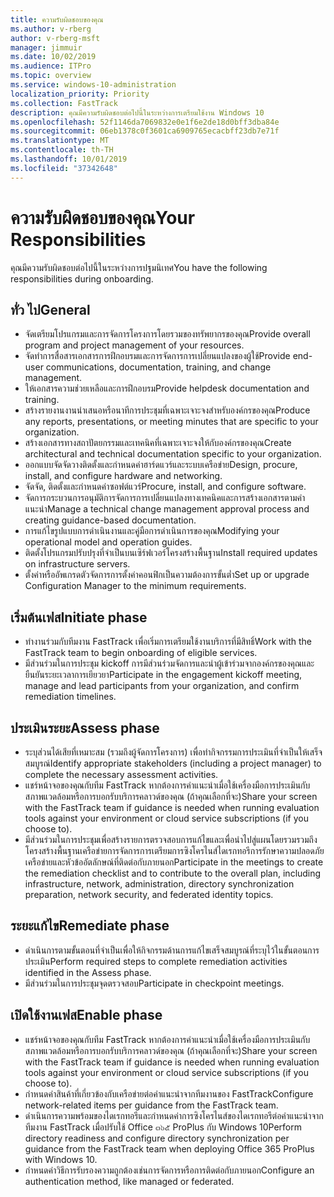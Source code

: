 ```yaml
---
title: ความรับผิดชอบของคุณ
ms.author: v-rberg
author: v-rberg-msft
manager: jimmuir
ms.date: 10/02/2019
ms.audience: ITPro
ms.topic: overview
ms.service: windows-10-administration
localization_priority: Priority
ms.collection: FastTrack
description: คุณมีความรับผิดชอบต่อไปนี้ในระหว่างการเตรียมใช้งาน Windows 10
ms.openlocfilehash: 52f1146da7069832e0e1f6e2de18d0bff3dba84e
ms.sourcegitcommit: 06eb1378c0f3601ca6909765ecacbff23db7e71f
ms.translationtype: MT
ms.contentlocale: th-TH
ms.lasthandoff: 10/01/2019
ms.locfileid: "37342648"
---
```

# <a name="your-responsibilities"></a><span data-ttu-id="2a590-103">ความรับผิดชอบของคุณ</span><span class="sxs-lookup"><span data-stu-id="2a590-103">Your Responsibilities</span></span>

<span data-ttu-id="2a590-104">คุณมีความรับผิดชอบต่อไปนี้ในระหว่างการปฐมนิเทศ</span><span class="sxs-lookup"><span data-stu-id="2a590-104">You have the following responsibilities during onboarding.</span></span>

## <a name="general"></a><span data-ttu-id="2a590-105">ทั่ว ไป</span><span class="sxs-lookup"><span data-stu-id="2a590-105">General</span></span>

- <span data-ttu-id="2a590-106">จัดเตรียมโปรแกรมและการจัดการโครงการโดยรวมของทรัพยากรของคุณ</span><span class="sxs-lookup"><span data-stu-id="2a590-106">Provide overall program and project management of your resources.</span></span>
- <span data-ttu-id="2a590-107">จัดทำการสื่อสารเอกสารการฝึกอบรมและการจัดการการเปลี่ยนแปลงของผู้ใช้</span><span class="sxs-lookup"><span data-stu-id="2a590-107">Provide end-user communications, documentation, training, and change management.</span></span>
- <span data-ttu-id="2a590-108">ให้เอกสารความช่วยเหลือและการฝึกอบรม</span><span class="sxs-lookup"><span data-stu-id="2a590-108">Provide helpdesk documentation and training.</span></span>
- <span data-ttu-id="2a590-109">สร้างรายงานงานนำเสนอหรือนาทีการประชุมที่เฉพาะเจาะจงสำหรับองค์กรของคุณ</span><span class="sxs-lookup"><span data-stu-id="2a590-109">Produce any reports, presentations, or meeting minutes that are specific to your organization.</span></span>
- <span data-ttu-id="2a590-110">สร้างเอกสารทางสถาปัตยกรรมและเทคนิคที่เฉพาะเจาะจงให้กับองค์กรของคุณ</span><span class="sxs-lookup"><span data-stu-id="2a590-110">Create architectural and technical documentation specific to your organization.</span></span>
- <span data-ttu-id="2a590-111">ออกแบบจัดจัดวางติดตั้งและกำหนดค่าฮาร์ดแวร์และระบบเครือข่าย</span><span class="sxs-lookup"><span data-stu-id="2a590-111">Design, procure, install, and configure hardware and networking.</span></span>
- <span data-ttu-id="2a590-112">จัดจัด, ติดตั้งและกำหนดค่าซอฟต์แวร์</span><span class="sxs-lookup"><span data-stu-id="2a590-112">Procure, install, and configure software.</span></span>
- <span data-ttu-id="2a590-113">จัดการกระบวนการอนุมัติการจัดการการเปลี่ยนแปลงทางเทคนิคและการสร้างเอกสารตามคำแนะนำ</span><span class="sxs-lookup"><span data-stu-id="2a590-113">Manage a technical change management approval process and creating guidance-based documentation.</span></span>
- <span data-ttu-id="2a590-114">การแก้ไขรูปแบบการดำเนินงานและคู่มือการดำเนินการของคุณ</span><span class="sxs-lookup"><span data-stu-id="2a590-114">Modifying your operational model and operation guides.</span></span>
- <span data-ttu-id="2a590-115">ติดตั้งโปรแกรมปรับปรุงที่จำเป็นบนเซิร์ฟเวอร์โครงสร้างพื้นฐาน</span><span class="sxs-lookup"><span data-stu-id="2a590-115">Install required updates on infrastructure servers.</span></span>
- <span data-ttu-id="2a590-116">ตั้งค่าหรืออัพเกรดตัวจัดการการตั้งค่าคอนฟิกเป็นความต้องการขั้นต่ำ</span><span class="sxs-lookup"><span data-stu-id="2a590-116">Set up or upgrade Configuration Manager to the minimum requirements.</span></span>

## <a name="initiate-phase"></a><span data-ttu-id="2a590-117">เริ่มต้นเฟส</span><span class="sxs-lookup"><span data-stu-id="2a590-117">Initiate phase</span></span>

- <span data-ttu-id="2a590-118">ทำงานร่วมกับทีมงาน FastTrack เพื่อเริ่มการเตรียมใช้งานบริการที่มีสิทธิ์</span><span class="sxs-lookup"><span data-stu-id="2a590-118">Work with the FastTrack team to begin onboarding of eligible services.</span></span>
- <span data-ttu-id="2a590-119">มีส่วนร่วมในการประชุม kickoff การมีส่วนร่วมจัดการและนำผู้เข้าร่วมจากองค์กรของคุณและยืนยันระยะเวลาการเยียวยา</span><span class="sxs-lookup"><span data-stu-id="2a590-119">Participate in the engagement kickoff meeting, manage and lead participants from your organization, and confirm remediation timelines.</span></span>

## <a name="assess-phase"></a><span data-ttu-id="2a590-120">ประเมินระยะ</span><span class="sxs-lookup"><span data-stu-id="2a590-120">Assess phase</span></span>

- <span data-ttu-id="2a590-121">ระบุส่วนได้เสียที่เหมาะสม (รวมถึงผู้จัดการโครงการ) เพื่อทำกิจกรรมการประเมินที่จำเป็นให้เสร็จสมบูรณ์</span><span class="sxs-lookup"><span data-stu-id="2a590-121">Identify appropriate stakeholders (including a project manager) to complete the necessary assessment activities.</span></span>
- <span data-ttu-id="2a590-122">แชร์หน้าจอของคุณกับทีม FastTrack หากต้องการคำแนะนำเมื่อใช้เครื่องมือการประเมินกับสภาพแวดล้อมหรือการบอกรับบริการคลาวด์ของคุณ (ถ้าคุณเลือกที่จะ)</span><span class="sxs-lookup"><span data-stu-id="2a590-122">Share your screen with the FastTrack team if guidance is needed when running evaluation tools against your environment or cloud service subscriptions (if you choose to).</span></span>
- <span data-ttu-id="2a590-123">มีส่วนร่วมในการประชุมเพื่อสร้างรายการตรวจสอบการแก้ไขและเพื่อนำไปสู่แผนโดยรวมรวมถึงโครงสร้างพื้นฐานเครือข่ายการจัดการการเตรียมการซิงโครไนส์ไดเรกทอรีการรักษาความปลอดภัยเครือข่ายและหัวข้ออัตลักษณ์ที่ติดต่อกับภายนอก</span><span class="sxs-lookup"><span data-stu-id="2a590-123">Participate in the meetings to create the remediation checklist and to contribute to the overall plan, including infrastructure, network, administration, directory synchronization preparation, network security, and federated identity topics.</span></span>

## <a name="remediate-phase"></a><span data-ttu-id="2a590-124">ระยะแก้ไข</span><span class="sxs-lookup"><span data-stu-id="2a590-124">Remediate phase</span></span>

- <span data-ttu-id="2a590-125">ดำเนินการตามขั้นตอนที่จำเป็นเพื่อให้กิจกรรมด้านการแก้ไขเสร็จสมบูรณ์ที่ระบุไว้ในขั้นตอนการประเมิน</span><span class="sxs-lookup"><span data-stu-id="2a590-125">Perform required steps to complete remediation activities identified in the Assess phase.</span></span>
- <span data-ttu-id="2a590-126">มีส่วนร่วมในการประชุมจุดตรวจสอบ</span><span class="sxs-lookup"><span data-stu-id="2a590-126">Participate in checkpoint meetings.</span></span>

## <a name="enable-phase"></a><span data-ttu-id="2a590-127">เปิดใช้งานเฟส</span><span class="sxs-lookup"><span data-stu-id="2a590-127">Enable phase</span></span>

- <span data-ttu-id="2a590-128">แชร์หน้าจอของคุณกับทีม FastTrack หากต้องการคำแนะนำเมื่อใช้เครื่องมือการประเมินกับสภาพแวดล้อมหรือการบอกรับบริการคลาวด์ของคุณ (ถ้าคุณเลือกที่จะ)</span><span class="sxs-lookup"><span data-stu-id="2a590-128">Share your screen with the FastTrack team if guidance is needed when running evaluation tools against your environment or cloud service subscriptions (if you choose to).</span></span>
- <span data-ttu-id="2a590-129">กำหนดค่าสินค้าที่เกี่ยวข้องกับเครือข่ายต่อคำแนะนำจากทีมงานของ FastTrack</span><span class="sxs-lookup"><span data-stu-id="2a590-129">Configure network-related items per guidance from the FastTrack team.</span></span>
- <span data-ttu-id="2a590-130">ดำเนินการความพร้อมของไดเรกทอรีและกำหนดค่าการซิงโครไนส์ของไดเรกทอรีต่อคำแนะนำจากทีมงาน FastTrack เมื่อปรับใช้ Office ๓๖๕ ProPlus กับ Windows 10</span><span class="sxs-lookup"><span data-stu-id="2a590-130">Perform directory readiness and configure directory synchronization per guidance from the FastTrack team when deploying Office 365 ProPlus with Windows 10.</span></span>
- <span data-ttu-id="2a590-131">กำหนดค่าวิธีการรับรองความถูกต้องเช่นการจัดการหรือการติดต่อกับภายนอก</span><span class="sxs-lookup"><span data-stu-id="2a590-131">Configure an authentication method, like managed or federated.</span></span>







  

  

 